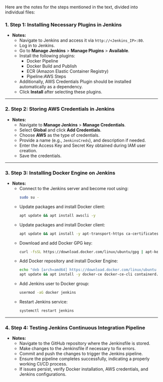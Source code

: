 Here are the notes for the steps mentioned in the text, divided into individual files:

### 1. **Step 1: Installing Necessary Plugins in Jenkins**

- **Notes:**
  - Navigate to Jenkins and access it via `http://<Jenkins_IP>:80`.
  - Log in to Jenkins.
  - Go to **Manage Jenkins** > **Manage Plugins** > **Available**.
  - Install the following plugins:
    - Docker Pipeline
    - Docker Build and Publish
    - ECR (Amazon Elastic Container Registry)
    - Pipeline:AWS Steps 
  - Additionally, AWS Credentials Plugin should be installed automatically as a dependency.
  - Click **Install** after selecting these plugins.

---

### 2. **Step 2: Storing AWS Credentials in Jenkins**

- **Notes:**
  - Navigate to **Manage Jenkins** > **Manage Credentials**.
  - Select **Global** and click **Add Credentials**.
  - Choose **AWS** as the type of credentials.
  - Provide a name (e.g., `JenkinsCreds`), and description if needed.
  - Enter the Access Key and Secret Key obtained during IAM user creation.
  - Save the credentials.

---

### 3. **Step 3: Installing Docker Engine on Jenkins**

- **Notes:**
  - Connect to the Jenkins server and become root using:
    ```bash
    sudo su -
    ```
  - Update packages and install Docker client:
    ```bash
    apt update && apt install awscli -y
    
  - Update packages and install Docker client:
    ```bash
    apt update && apt install -y apt-transport-https ca-certificates curl gnupg-agent software-properties-common
    ```
  - Download and add Docker GPG key:
    ```bash
    curl -fsSL https://download.docker.com/linux/ubuntu/gpg | apt-key add -
    ```
  - Add Docker repository and install Docker Engine:
    ```bash
    echo "deb [arch=amd64] https://download.docker.com/linux/ubuntu focal stable" | tee /etc/apt/sources.list.d/docker.list
    apt update && apt install -y docker-ce docker-ce-cli containerd.io
    ```
  - Add Jenkins user to Docker group:
    ```bash
    usermod -aG docker jenkins
    ```
  - Restart Jenkins service:
    ```bash
    systemctl restart jenkins
    ```

---

### 4. **Step 4: Testing Jenkins Continuous Integration Pipeline**

- **Notes:**
  - Navigate to the GitHub repository where the Jenkinsfile is stored.
  - Make changes to the Jenkinsfile if necessary to fix errors.
  - Commit and push the changes to trigger the Jenkins pipeline.
  - Ensure the pipeline completes successfully, indicating a properly working CI/CD process.
  - If issues persist, verify Docker installation, AWS credentials, and Jenkins configurations.
